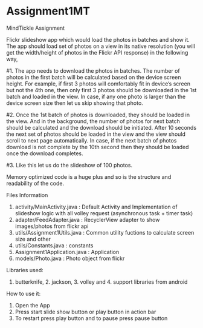 # Assignment1MT
MindTickle Assignment

Flickr slideshow app which would load the photos in batches and show it. 
The app should load set of photos on a view in its native resolution 
(you will get the width/height of photos in the Flickr API response) in the following way,

#1. The app needs to download the photos in batches. 
    The number of photos in the first batch will be calculated based on the device screen height.
    For example, if first 3 photos will comfortably fit in device’s screen but not the 4th one,
    then only first 3 photos should be downloaded in the 1st batch and loaded in the view. In case,
    if any one photo is larger than the device screen size then let us skip showing that photo.

#2. Once the 1st batch of photos is downloaded, they should be loaded in the view.
    And in the background, the number of photos for next batch should be calculated and the download should be initiated. 
    After 10 seconds the next set of photos should be loaded in the view and the view should scroll to
    next page automatically. In case, if the next batch of photos download is not complete by the 
    10th second then they should be loaded once the download completes. 

#3. Like this let us do the slideshow of 100 photos.

Memory optimized code is a huge plus and so is the structure and readability of the code. 


Files Information
1. activity/MainActivity.java :  Default Activity and Implementation of slideshow logic with all volley request (asynchronous task + timer task)
2. adapter/FeedAdapter.java :    RecyclerView adapter to show images/photos from flickr api
3. utils/Assignment1Utils.java : Common utility fuctions to calculate screen size and other
4. utils/Constants.java  :       constants
5. Assignment1Application.java : Application
6. models/Photo.java :           Photo object from flickr


Libraries used:
1. butterknife, 2. jackson, 3. volley and 4. support libraries from android

How to use it:
1. Open the App
2. Press start slide show button or play button in action bar
3. To restart press play button and to pause press pause button


